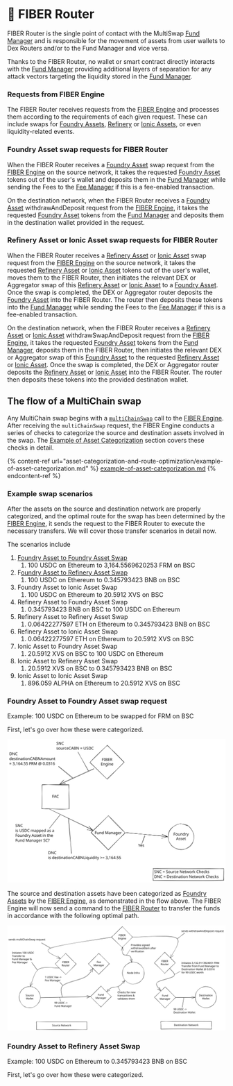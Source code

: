 # 🔄 FIBER Router

FIBER Router is the single point of contact with the MultiSwap [Fund Manager](fund-manager.md) and is responsible for the movement of assets from user wallets to Dex Routers and/or to the Fund Manager and vice versa.&#x20;

Thanks to the FIBER Router, no wallet or smart contract directly interacts with the [Fund Manager](fund-manager.md) providing additional layers of separation for any attack vectors targeting the liquidity stored in the [Fund Manager](fund-manager.md).

### Requests from FIBER Engine

The FIBER Router receives requests from the [FIBER Engine](fiber-engine.md) and processes them according to the requirements of each given request. These can include swaps for [Foundry Assets](../asset-types/foundry-assets.md), [Refinery](../asset-types/refinery-assets.md) or [Ionic Assets](../asset-types/ionic-assets.md), or even liquidity-related events.

### Foundry Asset swap requests for FIBER Router

When the FIBER Router receives a [Foundry Asset](../asset-types/foundry-assets.md) swap request from the [FIBER Engine](fiber-engine.md) on the source network, it takes the requested [Foundry Asset](../asset-types/foundry-assets.md) tokens out of the user's wallet and deposits them in the [Fund Manager](fund-manager.md) while sending the Fees to the [Fee Manager](fee-manager.md) if this is a fee-enabled transaction.&#x20;

On the destination network, when the FIBER Router receives a [Foundry Asset](../asset-types/foundry-assets.md) withdrawAndDeposit request from the [FIBER Engine](fiber-engine.md), it takes the requested [Foundry Asset](../asset-types/foundry-assets.md) tokens from the [Fund Manager](fund-manager.md) and deposits them in the destination wallet provided in the request.

### Refinery Asset or Ionic Asset swap requests for FIBER Router

When the FIBER Router receives a [Refinery Asset](../asset-types/refinery-assets.md) or [Ionic Asset](../asset-types/ionic-assets.md) swap request from the [FIBER Engine](fiber-engine.md) on the source network, it takes the requested [Refinery Asset](../asset-types/refinery-assets.md) or [Ionic Asset](../asset-types/ionic-assets.md) tokens out of the user's wallet, moves them to the FIBER Router, then initiates the relevant DEX or Aggregator swap of this [Refinery Asset](../asset-types/refinery-assets.md) or [Ionic Asset](../asset-types/ionic-assets.md) to a [Foundry Asset](../asset-types/foundry-assets.md). Once the swap is completed, the DEX or Aggregator router deposits the [Foundry Asset](../asset-types/foundry-assets.md) into the FIBER Router. The router then deposits these tokens into the [Fund Manager](fund-manager.md) while sending the Fees to the [Fee Manager](fee-manager.md) if this is a fee-enabled transaction.&#x20;

On the destination network, when the FIBER Router receives a [Refinery Asset](../asset-types/refinery-assets.md) or [Ionic Asset](../asset-types/ionic-assets.md) withdrawSwapAndDeposit request from the [FIBER Engine](fiber-engine.md), it takes the requested [Foundry Asset](../asset-types/foundry-assets.md) tokens from the [Fund Manager](fund-manager.md), deposits them in the FIBER Router, then initiates the relevant DEX or Aggregator swap of this [Foundry Asset](../asset-types/foundry-assets.md) to the requested [Refinery Asset](../asset-types/refinery-assets.md) or [Ionic Asset](../asset-types/ionic-assets.md). Once the swap is completed, the DEX or Aggregator router deposits the [Refinery Asset](../asset-types/refinery-assets.md) or [Ionic Asset](../asset-types/ionic-assets.md) into the FIBER Router. The router then deposits these tokens into the provided destination wallet.

## The flow of a MultiChain swap

Any MultiChain swap begins with a [`multiChainSwap`](overview-fiber.md#typical-multichainswap-request-sent-to-fiber-engine) call to the [FIBER Engine](fiber-engine.md). After receiving the `multiChainSwap` request, the FIBER Engine conducts a series of checks to categorize the source and destination assets involved in the swap. The [Example of Asset Categorization](asset-categorization-and-route-optimization/example-of-asset-categorization.md) section covers these checks in detail.

{% content-ref url="asset-categorization-and-route-optimization/example-of-asset-categorization.md" %}
[example-of-asset-categorization.md](asset-categorization-and-route-optimization/example-of-asset-categorization.md)
{% endcontent-ref %}

### Example swap scenarios

After the assets on the source and destination network are properly categorized, and the optimal route for the swap has been determined by the [FIBER Engine](fiber-engine.md), it sends the request to the FIBER Router to execute the necessary transfers. We will cover those transfer scenarios in detail now.

The scenarios include

1. [Foundry Asset to Foundry Asset Swap](fiber-router.md#foundry-asset-to-foundry-asset-swap-request)
   1. 100 USDC on Ethereum to 3,164.5569620253 FRM on BSC
2. F[oundry Asset to Refinery Asset Swap](fiber-router.md#foundry-asset-to-refinery-asset-swap)
   1. 100 USDC on Ethereum to 0.345793423 BNB on BSC
3. Foundry Asset to Ionic Asset Swap
   1. 100 USDC on Ethereum to 20.5912 XVS on BSC
4. Refinery Asset to Foundry Asset Swap
   1. 0.345793423 BNB on BSC to 100 USDC on Ethereum
5. Refinery Asset to Refinery Asset Swap
   1. 0.06422277597 ETH on Ethereum to 0.345793423 BNB on BSC
6. Refinery Asset to Ionic Asset Swap
   1. 0.06422277597 ETH on Ethereum to 20.5912 XVS on BSC
7. Ionic Asset to Foundry Asset Swap
   1. 20.5912 XVS on BSC to 100 USDC on Ethereum
8. Ionic Asset to Refinery Asset Swap
   1. 20.5912 XVS on BSC to 0.345793423 BNB on BSC
9. Ionic Asset to Ionic Asset Swap
   1. 896.059 ALPHA on Ethereum to 20.5912 XVS on BSC

### Foundry Asset to Foundry Asset swap request

Example: 100 USDC on Ethereum to be swapped for FRM on BSC

First, let's go over how these were categorized.



<img src="../../../../.gitbook/assets/file.drawing (3).svg" alt="FIBER request - Asset Categorization - FIAC Flow" class="gitbook-drawing">

The source and destination assets have been categorized as [Foundry Assets](../asset-types/foundry-assets.md) by the [FIBER Engine](fiber-engine.md), as demonstrated in the flow above. The FIBER Engine will now send a command to the [FIBER Router](fiber-router.md) to transfer the funds in accordance with the following optimal path.

<img src="../../../../.gitbook/assets/file.drawing.svg" alt="Foundry Asset to Foundry Asset Swap" class="gitbook-drawing">

### Foundry Asset to Refinery Asset Swap

Example: 100 USDC on Ethereum to 0.345793423 BNB on BSC

First, let's go over how these were categorized.

